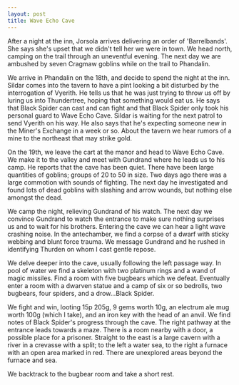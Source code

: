 ```yaml
---
layout: post
title: Wave Echo Cave
---
```

After a night at the inn, Jorsola arrives delivering an order of 'Barrelbands'. She says she's upset that we didn't tell her we were in town. We head north, camping on the trail through an uneventful evening. The next day we are ambushed by seven Cragmaw goblins while on the trail to Phandalin. 

We arrive in Phandalin on the 18th, and decide to spend the night at the inn. Sildar comes into the tavern to have a pint looking a bit disturbed by the interrogation of Vyerith. He tells us that he was just trying to throw us off by luring us into Thundertree, hoping that something would eat us. He says that Black Spider can cast and can fight and that Black Spider only took his personal guard to Wave Echo Cave. Sildar is waiting for the next patrol to send Vyerith on his way. He also says that he's expecting someone new in the Miner's Exchange in a week or so. About the tavern we hear rumors of a mine to the northeast that may strike gold.

On the 19th, we leave the cart at the manor and head to Wave Echo Cave. We make it to the valley and meet with Gundrand where he leads us to his camp. He reports that the cave has been quiet. There have been large quantities of goblins; groups of 20 to 50 in size. Two days ago there was a large commotion with sounds of fighting. The next day he investigated and found lots of dead goblins with slashing and arrow wounds, but nothing else amongst the dead.

We camp the night, relieving Gundrand of his watch. The next day we convince Gundrand to watch the entrance to make sure nothing surprises us and to wait for his brothers. Entering the cave we can hear a light wave crashing noise. In the antechamber, we find a corpse of a dwarf with sticky webbing and blunt force trauma. We message Gundrand and he rushed in identifying Thurden on whom I cast gentle repose.

We delve deeper into the cave, usually following the left passage way. In pool of water we find a skeleton with two platinum rings and a wand of magic missiles. Find a room with five bugbears which we defeat. Eventually enter a room with a dwarven statue and a camp of six or so bedrolls, two bugbears, four spiders, and a drow...Black Spider.

We fight and win, looting 15p 205g, 9 gems worth 10g, an electrum ale mug worth 100g (which I take), and an iron key with the head of an anvil. We find notes of Black Spider's progress through the cave. The right pathway at the entrance leads towards a maze. There is a room nearby with a door, a possible place for a prisoner. Straight to the east is a large cavern with a river in a crevasse with a split; to the left a water sea, to the right a furnace with an open area marked in red. There are unexplored areas beyond the furnace and sea.

We backtrack to the bugbear room and take a short rest.
